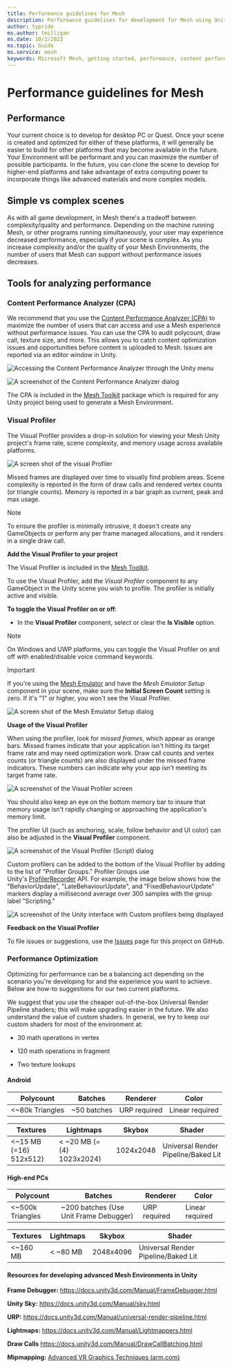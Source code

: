 ```yaml
---
title: Performance guidelines for Mesh
description: Performance guidelines for development for Mesh using Unity.
author: typride
ms.author: tmilligan
ms.date: 10/2/2023
ms.topic: Guide
ms.service: mesh
keywords: Microsoft Mesh, getting started, performance, content performance analzyer, visual profile, stats
---
```


# Performance guidelines for Mesh

## Performance

Your current choice is to develop for desktop PC or Quest. Once your scene is created and optimized for either of these platforms, it will
generally be easier to build for other platforms that may become available in the future. Your Environment will be performant and you can
maximize the number of possible participants. In the future, you can clone the scene to develop for higher-end platforms and take advantage
of extra computing power to incorporate things like advanced materials and more complex models.

## Simple vs complex scenes

As with all game development, in Mesh there's a tradeoff between complexity/quality and performance. Depending on the machine running
Mesh, or other programs running simultaneously, your user may experience decreased performance, especially if your scene is complex. As you
increase complexity and/or the quality of your Mesh Environments, the number of users that Mesh can support without performance issues decreases.

## Tools for analyzing performance

### Content Performance Analyzer (CPA)

We recommend that you use the [Content Performance Analyzer (CPA)](./cpa.md) to maximize the number of users that can access and use a Mesh experience 
without performance issues. You can use the CPA to audit polycount, draw call, texture size, and more. This allows you to catch content
optimization issues and opportunities before content is uploaded to Mesh. Issues are reported via an editor window in Unity.

![Accessing the Content Performance Analyzer through the Unity menu](../../media/3d-design-performance-guide/image002.png)

![A screenshot of the Content Performance Analyzer dialog](../../media/3d-design-performance-guide/image003.png)

The CPA is included in the [Mesh Toolkit](../development-overview.md#develop-in-unity-with-mesh-toolkit) package which is required for any Unity project being used to generate a Mesh Environment.

### Visual Profiler

The Visual Profiler provides a drop-in solution for viewing your Mesh Unity project's frame rate, scene complexity, and memory
usage across available platforms.

![A screen shot of the visual Profiler](../../media/3d-design-performance-guide/image004.png)

Missed frames are displayed over time to visually find problem areas. Scene complexity is reported in the form of draw calls and rendered
vertex counts (or triangle counts). Memory is reported in a bar graph as current, peak and max usage.

>[!Note] 
>To ensure the profiler is minimally intrusive, it doesn't create any GameObjects or perform any per frame managed allocations, and it renders in a single draw call.

**Add the Visual Profiler to your project**

The Visual Profiler is included in the [Mesh Toolkit](../development-overview.md#develop-in-unity-with-mesh-toolkit).

To use the Visual Profiler, add the *Visual Profiler* component to any GameObject in the Unity scene you wish to profile. The profiler is initially active and visible.

**To toggle the Visual Profiler on or off**:
- In the **Visual Profiler** component, select or clear the **Is Visible** option.

>[!Note] 
>On Windows and UWP platforms, you can toggle the Visual Profiler on and off with enabled/disable voice command keywords.

> [!IMPORTANT]
> If you're using the [Mesh Emulator](./mesh-emulator.md) and have the *Mesh Emulator Setup* component in your scene, make sure the **Initial Screen Count** setting is zero. If it's "1" or higher, you won't see the Visual Profiler.

 ![A screen shot of the Mesh Emulator Setup dialog](../../media/debug-and-optimize/008-screen-count-zero.png)

**Usage of the Visual Profiler**

When using the profiler, look for *missed frames*, which appear as orange bars. Missed frames indicate that your application isn't hitting its
target frame rate and may need optimization work. Draw call counts and vertex counts (or triangle counts) are also displayed under the missed
frame indicators. These numbers can indicate why your app isn't meeting its target frame rate.

![A screenshot of the Visual Profiler screen](../../media/3d-design-performance-guide/image006.png)

You should also keep an eye on the bottom memory bar to insure that memory usage isn't rapidly changing or approaching the application's memory limit.

The profiler UI (such as anchoring, scale, follow behavior and UI color) can also be adjusted in the **Visual Profiler** component.

![A screenshot of the Visual Profiler (Script) dialog](../../media/3d-design-performance-guide/image007.png)

Custom profilers can be added to the bottom of the Visual Profiler by adding to the list of "Profiler Groups." Profiler Groups use Unity's [ProfilerRecorder](https://docs.unity3d.com/ScriptReference/Unity.Profiling.ProfilerRecorder.html) API. For example, the image below shows how the "BehaviorUpdate", "LateBehaviourUpdate", and "FixedBehaviourUpdate" markers display a millisecond average over 300 samples with the group label "Scripting."

![A screenshot of the Unity interface with Custom profilers being displayed](../../media/3d-design-performance-guide/image008.png)

**Feedback on the Visual Profiler**

To file issues or suggestions, use the [Issues](https://github.com/Microsoft/VisualProfiler/issues) page for this project on GitHub.

### Performance Optimization

Optimizing for performance can be a balancing act depending on the scenario you're developing for and the experience you want to achieve.
Below are how-to suggestions for our two current platforms.

We suggest that you use the cheaper out-of-the-box Universal Render Pipeline shaders; this will make upgrading easier in the future. We also
understand the value of custom shaders. In general, we try to keep our custom shaders for most of the environment at:

- 30 math operations in vertex

- 120 math operations in fragment

- Two texture lookups

#### Android

|Polycount           |Batches             | Renderer         | Color                  |
|--------------------|--------------------|------------------|------------------------|
| <~80k Triangles    |  ~50 batches       |  URP required    |     Linear required    |

|Textures          |Lightmaps             | Skybox           | Shader                  |
|--------------------|--------------------|------------------|------------------------|
| <~15 MB (=16) 512x512)  |  < ~20 MB (=(4) 1023x2024)       |  1024x2048    |     Universal Render Pipeline/Baked Lit    |

#### High-end PCs

|Polycount           |Batches             | Renderer         | Color                  |
|--------------------|--------------------|------------------|------------------------|
| <~500k Triangles    |  ~200 batches  (Use Unit Frame Debugger)    |  URP required    |     Linear required    |

|Textures          |Lightmaps             | Skybox           | Shader                  |
|--------------------|--------------------|------------------|------------------------|
| <~160 MB   |  < ~80 MB        |  2048x4096    |     Universal Render Pipeline/Baked Lit    |

#### Resources for developing advanced Mesh Environments in Unity

**Frame Debugger:** <https://docs.unity3d.com/Manual/FrameDebugger.html>

**Unity Sky:** <https://docs.unity3d.com/Manual/sky.html>

**URP:** <https://docs.unity3d.com/Manual/universal-render-pipeline.html>

**Lightmaps:** <https://docs.unity3d.com/Manual/Lightmappers.html>

**Draw Calls** <https://docs.unity3d.com/Manual/DrawCallBatching.html>

**Mipmapping:** [Advanced VR Graphics Techniques
(arm.com)](https://developer.arm.com/documentation/102073/0100/Mipmapping)
